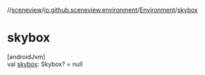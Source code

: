 //[sceneview](../../../index.md)/[io.github.sceneview.environment](../index.md)/[Environment](index.md)/[skybox](skybox.md)

# skybox

[androidJvm]\
val [skybox](skybox.md): Skybox? = null
